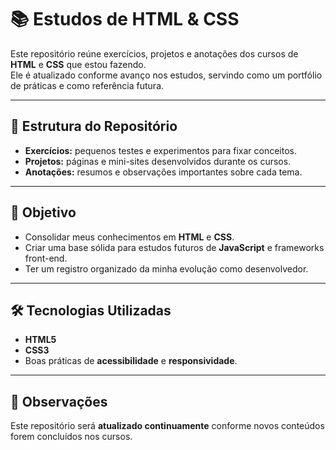 # 📚 Estudos de HTML & CSS

Este repositório reúne exercícios, projetos e anotações dos cursos de **HTML** e **CSS** que estou fazendo.  
Ele é atualizado conforme avanço nos estudos, servindo como um portfólio de práticas e como referência futura.

---

## 📂 Estrutura do Repositório

- **Exercícios:** pequenos testes e experimentos para fixar conceitos.
- **Projetos:** páginas e mini-sites desenvolvidos durante os cursos.
- **Anotações:** resumos e observações importantes sobre cada tema.

---

## 🎯 Objetivo

- Consolidar meus conhecimentos em **HTML** e **CSS**.
- Criar uma base sólida para estudos futuros de **JavaScript** e frameworks front-end.
- Ter um registro organizado da minha evolução como desenvolvedor.

---

## 🛠️ Tecnologias Utilizadas

- **HTML5**
- **CSS3**
- Boas práticas de **acessibilidade** e **responsividade**.

---

## 📌 Observações

Este repositório será **atualizado continuamente** conforme novos conteúdos forem concluídos nos cursos. 
